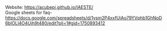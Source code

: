 Website: https://acubepi.github.io/IAESTE/                    
Google sheets for faq-https://docs.google.com/spreadsheets/d/1ysm2P4xxfUiAo79YVphb1GhNoD6bIOLl4O4Ujh9t480/edit?pli=1#gid=1750893412


